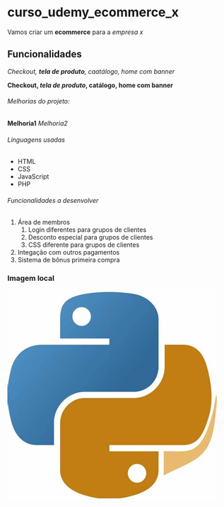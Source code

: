 # curso_udemy_ecommerce_x

Vamos criar um **ecommerce** para a _empresa x_

## Funcionalidades

_Checkout, **tela de produto**, caatálogo, home com banner_

**Checkout, *tela de produto*, catálogo, home com banner**

###### Melhorias do projeto:

__Melhoria1__
_Melhoria2_

###### Linguagens usadas

* HTML
* CSS
* JavaScript
* PHP

###### Funcionalidades a desenvolver

1. Área de membros
    1. Login diferentes para grupos de clientes
    2. Desconto especial para grupos de clientes
    3. CSS diferente para grupos de clientes
2. Integação com outros pagamentos
3. Sistema de bônus primeira compra


### Imagem local

![Logo do Python](img/python.jpg)